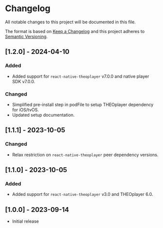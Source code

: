 # Changelog

All notable changes to this project will be documented in this file.

The format is based on [Keep a Changelog](http://keepachangelog.com/en/1.0.0/)
and this project adheres to [Semantic Versioning](http://semver.org/spec/v2.0.0.html).

## [1.2.0] - 2024-04-10

### Added

- Added support for `react-native-theoplayer` v7.0.0 and native player SDK v7.0.0.

### Changed

- Simplified pre-install step in podFile to setup THEOplayer dependency for iOS/tvOS.
- Updated setup documentation.

## [1.1.1] - 2023-10-05

### Changed

- Relax restriction on `react-native-theoplayer` peer dependency versions.

## [1.1.0] - 2023-10-05

### Added

- Added support for `react-native-theoplayer` v3.0 and THEOplayer 6.0.

## [1.0.0] - 2023-09-14

- Initial release
